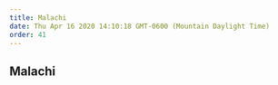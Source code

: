 ```yaml
---
title: Malachi
date: Thu Apr 16 2020 14:10:18 GMT-0600 (Mountain Daylight Time)
order: 41
---
```


## Malachi